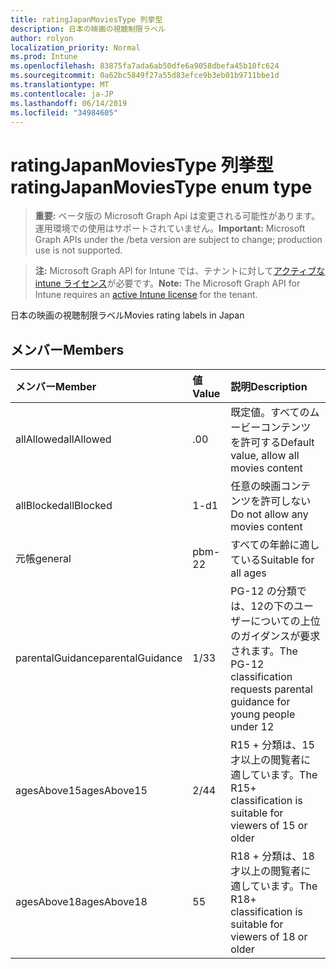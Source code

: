 ```yaml
---
title: ratingJapanMoviesType 列挙型
description: 日本の映画の視聴制限ラベル
author: rolyon
localization_priority: Normal
ms.prod: Intune
ms.openlocfilehash: 83875fa7ada6ab50dfe6a9058dbefa45b10fc624
ms.sourcegitcommit: 0a62bc5849f27a55d83efce9b3eb01b9711bbe1d
ms.translationtype: MT
ms.contentlocale: ja-JP
ms.lasthandoff: 06/14/2019
ms.locfileid: "34984605"
---
```

# <a name="ratingjapanmoviestype-enum-type"></a><span data-ttu-id="89eb2-103">ratingJapanMoviesType 列挙型</span><span class="sxs-lookup"><span data-stu-id="89eb2-103">ratingJapanMoviesType enum type</span></span>

> <span data-ttu-id="89eb2-104">**重要:** ベータ版の Microsoft Graph Api は変更される可能性があります。運用環境での使用はサポートされていません。</span><span class="sxs-lookup"><span data-stu-id="89eb2-104">**Important:** Microsoft Graph APIs under the /beta version are subject to change; production use is not supported.</span></span>

> <span data-ttu-id="89eb2-105">**注:** Microsoft Graph API for Intune では、テナントに対して[アクティブな intune ライセンス](https://go.microsoft.com/fwlink/?linkid=839381)が必要です。</span><span class="sxs-lookup"><span data-stu-id="89eb2-105">**Note:** The Microsoft Graph API for Intune requires an [active Intune license](https://go.microsoft.com/fwlink/?linkid=839381) for the tenant.</span></span>

<span data-ttu-id="89eb2-106">日本の映画の視聴制限ラベル</span><span class="sxs-lookup"><span data-stu-id="89eb2-106">Movies rating labels in Japan</span></span>

## <a name="members"></a><span data-ttu-id="89eb2-107">メンバー</span><span class="sxs-lookup"><span data-stu-id="89eb2-107">Members</span></span>
|<span data-ttu-id="89eb2-108">メンバー</span><span class="sxs-lookup"><span data-stu-id="89eb2-108">Member</span></span>|<span data-ttu-id="89eb2-109">値</span><span class="sxs-lookup"><span data-stu-id="89eb2-109">Value</span></span>|<span data-ttu-id="89eb2-110">説明</span><span class="sxs-lookup"><span data-stu-id="89eb2-110">Description</span></span>|
|:---|:---|:---|
|<span data-ttu-id="89eb2-111">allAllowed</span><span class="sxs-lookup"><span data-stu-id="89eb2-111">allAllowed</span></span>|<span data-ttu-id="89eb2-112">.0</span><span class="sxs-lookup"><span data-stu-id="89eb2-112">0</span></span>|<span data-ttu-id="89eb2-113">既定値。すべてのムービーコンテンツを許可する</span><span class="sxs-lookup"><span data-stu-id="89eb2-113">Default value, allow all movies content</span></span>|
|<span data-ttu-id="89eb2-114">allBlocked</span><span class="sxs-lookup"><span data-stu-id="89eb2-114">allBlocked</span></span>|<span data-ttu-id="89eb2-115">1-d</span><span class="sxs-lookup"><span data-stu-id="89eb2-115">1</span></span>|<span data-ttu-id="89eb2-116">任意の映画コンテンツを許可しない</span><span class="sxs-lookup"><span data-stu-id="89eb2-116">Do not allow any movies content</span></span>|
|<span data-ttu-id="89eb2-117">元帳</span><span class="sxs-lookup"><span data-stu-id="89eb2-117">general</span></span>|<span data-ttu-id="89eb2-118">pbm-2</span><span class="sxs-lookup"><span data-stu-id="89eb2-118">2</span></span>|<span data-ttu-id="89eb2-119">すべての年齢に適している</span><span class="sxs-lookup"><span data-stu-id="89eb2-119">Suitable for all ages</span></span>|
|<span data-ttu-id="89eb2-120">parentalGuidance</span><span class="sxs-lookup"><span data-stu-id="89eb2-120">parentalGuidance</span></span>|<span data-ttu-id="89eb2-121">1/3</span><span class="sxs-lookup"><span data-stu-id="89eb2-121">3</span></span>|<span data-ttu-id="89eb2-122">PG-12 の分類では、12の下のユーザーについての上位のガイダンスが要求されます。</span><span class="sxs-lookup"><span data-stu-id="89eb2-122">The PG-12 classification requests parental guidance for young people under 12</span></span>|
|<span data-ttu-id="89eb2-123">agesAbove15</span><span class="sxs-lookup"><span data-stu-id="89eb2-123">agesAbove15</span></span>|<span data-ttu-id="89eb2-124">2/4</span><span class="sxs-lookup"><span data-stu-id="89eb2-124">4</span></span>|<span data-ttu-id="89eb2-125">R15 + 分類は、15才以上の閲覧者に適しています。</span><span class="sxs-lookup"><span data-stu-id="89eb2-125">The R15+ classification is suitable for viewers of 15 or older</span></span>|
|<span data-ttu-id="89eb2-126">agesAbove18</span><span class="sxs-lookup"><span data-stu-id="89eb2-126">agesAbove18</span></span>|<span data-ttu-id="89eb2-127">5</span><span class="sxs-lookup"><span data-stu-id="89eb2-127">5</span></span>|<span data-ttu-id="89eb2-128">R18 + 分類は、18才以上の閲覧者に適しています。</span><span class="sxs-lookup"><span data-stu-id="89eb2-128">The R18+ classification is suitable for viewers of 18 or older</span></span>|






